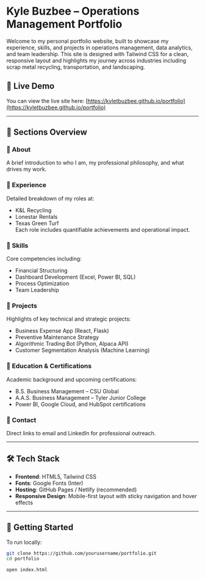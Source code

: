 # Kyle Buzbee – Operations Management Portfolio

Welcome to my personal portfolio website, built to showcase my experience, skills, and projects in operations management, data analytics, and team leadership. This site is designed with Tailwind CSS for a clean, responsive layout and highlights my journey across industries including scrap metal recycling, transportation, and landscaping.

## 🌟 Live Demo

You can view the live site here: [https://kyletbuzbee.github.io/portfolio](https://kyletbuzbee.github.io/portfolio)  

---

## 📌 Sections Overview

### 🔹 About
A brief introduction to who I am, my professional philosophy, and what drives my work.

### 🔹 Experience
Detailed breakdown of my roles at:
- K&L Recycling
- Lonestar Rentals
- Texas Green Turf  
Each role includes quantifiable achievements and operational impact.

### 🔹 Skills
Core competencies including:
- Financial Structuring
- Dashboard Development (Excel, Power BI, SQL)
- Process Optimization
- Team Leadership

### 🔹 Projects
Highlights of key technical and strategic projects:
- Business Expense App (React, Flask)
- Preventive Maintenance Strategy
- Algorithmic Trading Bot (Python, Alpaca API)
- Customer Segmentation Analysis (Machine Learning)

### 🔹 Education & Certifications
Academic background and upcoming certifications:
- B.S. Business Management – CSU Global
- A.A.S. Business Management – Tyler Junior College
- Power BI, Google Cloud, and HubSpot certifications

### 🔹 Contact
Direct links to email and LinkedIn for professional outreach.

---

## 🛠️ Tech Stack

- **Frontend**: HTML5, Tailwind CSS  
- **Fonts**: Google Fonts (Inter)  
- **Hosting**: GitHub Pages / Netlify (recommended)  
- **Responsive Design**: Mobile-first layout with sticky navigation and hover effects

---

## 🚀 Getting Started

To run locally:

```bash
git clone https://github.com/yourusername/portfolio.git
cd portfolio

open index.html
